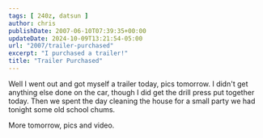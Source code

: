 ```yaml
---
tags: [ 240z, datsun ]
author: chris
publishDate: 2007-06-10T07:39:35+00:00
updateDate: 2024-10-09T13:21:54-05:00
url: "2007/trailer-purchased"
excerpt: "I purchased a trailer!"
title: "Trailer Purchased"
---
```


Well I went out and got myself a trailer today, pics tomorrow. I didn't get anything else done on the car, though I did get the drill press put together today. Then we spent the day cleaning the house for a small party we had tonight some old school chums. 

 More tomorrow, pics and video.
